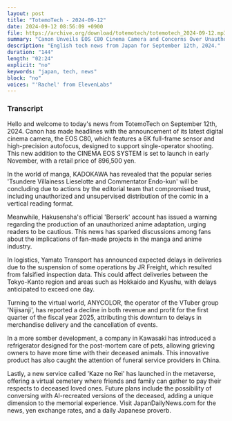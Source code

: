 ```yaml
---
layout: post
title: "TotemoTech - 2024-09-12"
date: 2024-09-12 08:56:09 +0900
file: https://archive.org/download/totemotech/totemotech_2024-09-12.mp3
summary: "Canon Unveils EOS C80 Cinema Camera and Concerns Over Unauthorized Berserk Anime, & more…"
description: "English tech news from Japan for September 12th, 2024."
duration: "144"
length: "02:24"
explicit: "no"
keywords: "japan, tech, news"
block: "no"
voices: "'Rachel' from ElevenLabs"
---
```


### Transcript

Hello and welcome to today's news from TotemoTech on September 12th, 2024. Canon has made headlines with the announcement of its latest digital cinema camera, the EOS C80, which features a 6K full-frame sensor and high-precision autofocus, designed to support single-operator shooting. This new addition to the CINEMA EOS SYSTEM is set to launch in early November, with a retail price of 896,500 yen. 

In the world of manga, KADOKAWA has revealed that the popular series 'Tsundere Villainess Lieselotte and Commentator Endo-kun' will be concluding due to actions by the editorial team that compromised trust, including unauthorized and unsupervised distribution of the comic in a vertical reading format. 

Meanwhile, Hakusensha's official 'Berserk' account has issued a warning regarding the production of an unauthorized anime adaptation, urging readers to be cautious. This news has sparked discussions among fans about the implications of fan-made projects in the manga and anime industry. 

In logistics, Yamato Transport has announced expected delays in deliveries due to the suspension of some operations by JR Freight, which resulted from falsified inspection data. This could affect deliveries between the Tokyo-Kanto region and areas such as Hokkaido and Kyushu, with delays anticipated to exceed one day. 

Turning to the virtual world, ANYCOLOR, the operator of the VTuber group 'Nijisanji', has reported a decline in both revenue and profit for the first quarter of the fiscal year 2025, attributing this downturn to delays in merchandise delivery and the cancellation of events. 

In a more somber development, a company in Kawasaki has introduced a refrigerator designed for the post-mortem care of pets, allowing grieving owners to have more time with their deceased animals. This innovative product has also caught the attention of funeral service providers in China. 

Lastly, a new service called 'Kaze no Rei' has launched in the metaverse, offering a virtual cemetery where friends and family can gather to pay their respects to deceased loved ones. Future plans include the possibility of conversing with AI-recreated versions of the deceased, adding a unique dimension to the memorial experience.   Visit JapanDailyNews.com for the news, yen exchange rates, and a daily Japanese proverb.
